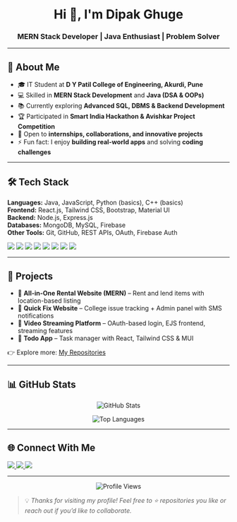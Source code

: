 <h1 align="center">Hi 👋, I'm Dipak Ghuge</h1>
<h3 align="center">MERN Stack Developer | Java Enthusiast | Problem Solver</h3>

---

## 🚀 About Me
- 🎓 IT Student at **D Y Patil College of Engineering, Akurdi, Pune**  
- 💻 Skilled in **MERN Stack Development** and **Java (DSA & OOPs)**  
- 📚 Currently exploring **Advanced SQL, DBMS & Backend Development**  
- 🏆 Participated in **Smart India Hackathon & Avishkar Project Competition**  
- 🤝 Open to **internships, collaborations, and innovative projects**  
- ⚡ Fun fact: I enjoy **building real-world apps** and solving **coding challenges**  

---

## 🛠️ Tech Stack
**Languages:** Java, JavaScript, Python (basics), C++ (basics)  
**Frontend:** React.js, Tailwind CSS, Bootstrap, Material UI  
**Backend:** Node.js, Express.js  
**Databases:** MongoDB, MySQL, Firebase  
**Other Tools:** Git, GitHub, REST APIs, OAuth, Firebase Auth  

<p>
  <img src="https://img.shields.io/badge/Java-ED8B00?style=for-the-badge&logo=java&logoColor=white" />
  <img src="https://img.shields.io/badge/JavaScript-F7DF1E?style=for-the-badge&logo=javascript&logoColor=black" />
  <img src="https://img.shields.io/badge/React-20232A?style=for-the-badge&logo=react&logoColor=61DAFB" />
  <img src="https://img.shields.io/badge/Node.js-339933?style=for-the-badge&logo=nodedotjs&logoColor=white" />
  <img src="https://img.shields.io/badge/MongoDB-47A248?style=for-the-badge&logo=mongodb&logoColor=white" />
  <img src="https://img.shields.io/badge/Express.js-404D59?style=for-the-badge" />
  <img src="https://img.shields.io/badge/MySQL-005C84?style=for-the-badge&logo=mysql&logoColor=white" />
  <img src="https://img.shields.io/badge/Firebase-FFCA28?style=for-the-badge&logo=firebase&logoColor=black" />
</p>

---

## 💼 Projects
- 🔹 **All-in-One Rental Website (MERN)** – Rent and lend items with location-based listing  
- 🔹 **Quick Fix Website** – College issue tracking + Admin panel with SMS notifications  
- 🔹 **Video Streaming Platform** – OAuth-based login, EJS frontend, streaming features  
- 🔹 **Todo App** – Task manager with React, Tailwind CSS & MUI  

👉 Explore more: [My Repositories](https://github.com/ghuge123?tab=repositories)

---

## 📊 GitHub Stats
<p align="center">
  <img src="https://github-readme-stats.vercel.app/api?username=ghuge123&show_icons=true&theme=radical&hide_border=true" alt="GitHub Stats" />
</p>
<p align="center">
  <img src="https://github-readme-stats.vercel.app/api/top-langs/?username=ghuge123&layout=compact&theme=radical&hide_border=true" alt="Top Languages" />
</p>

---

## 🌐 Connect With Me
<p>
  <a href="[https://linkedin.com/in/your-linkedin](https://www.linkedin.com/in/dipak-ghuge-85231b259/)">
    <img src="https://img.shields.io/badge/LinkedIn-Dipak%20Ghuge-blue?style=for-the-badge&logo=linkedin&logoColor=white" />
  </a>
  <a href="[https://your-portfolio-link.com](https://portfolio-tau-flame-34.vercel.app/)">
    <img src="https://img.shields.io/badge/Portfolio-%20Website-green?style=for-the-badge&logo=vercel&logoColor=white" />
  </a>
  <a href="mailto:dipakghuge65@gmail.com">
    <img src="https://img.shields.io/badge/Email-dipakghuge65@gmail.com-red?style=for-the-badge&logo=gmail&logoColor=white" />
  </a>
</p>

---

<p align="center">
  <img src="https://komarev.com/ghpvc/?username=ghuge123&label=Profile%20Views&color=0e75b6&style=flat" alt="Profile Views" />
</p>

> 💡 *Thanks for visiting my profile! Feel free to ⭐ repositories you like or reach out if you’d like to collaborate.*
